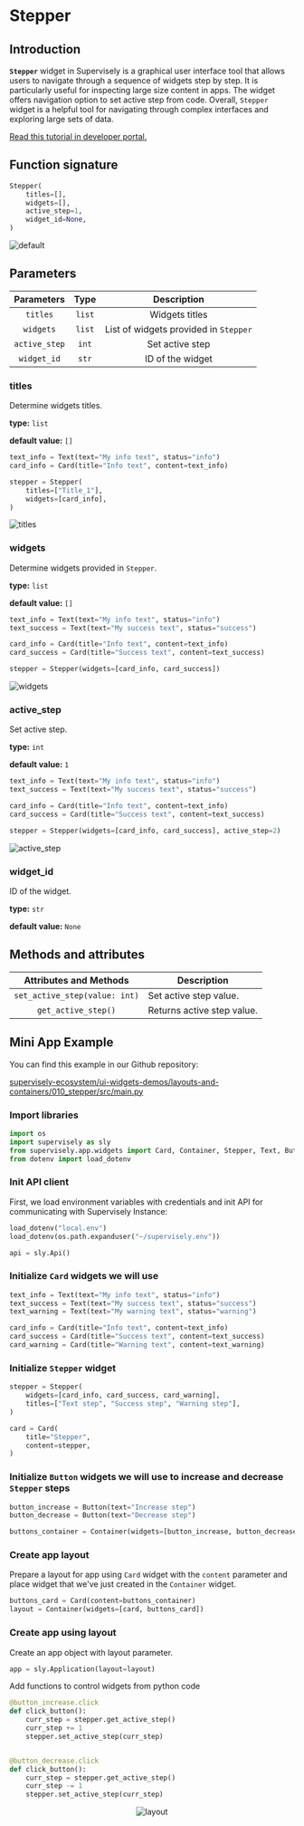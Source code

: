 # Stepper

## Introduction

**`Stepper`** widget in Supervisely is a graphical user interface tool that allows users to navigate through a sequence of widgets step by step. It is particularly useful for inspecting large size content in apps. The widget offers navigation option to set active step from code. Overall, `Stepper` widget is a helpful tool for navigating through complex interfaces and exploring large sets of data.

[Read this tutorial in developer portal.](https://developer.supervisely.com/app-development/widgets/layouts-and-containers/stepper)

## Function signature

```python
Stepper(
    titles=[],
    widgets=[],
    active_step=1,
    widget_id=None,
)
```

![default](https://user-images.githubusercontent.com/120389559/221410742-e51459ab-cfaf-469a-a9d9-392d6edf8800.png)

## Parameters

|  Parameters   |  Type  |              Description              |
| :-----------: | :----: | :-----------------------------------: |
|   `titles`    | `list` |            Widgets titles             |
|   `widgets`   | `list` | List of widgets provided in `Stepper` |
| `active_step` | `int`  |            Set active step            |
|  `widget_id`  | `str`  |           ID of the widget            |

### titles

Determine widgets titles.

**type:** `list`

**default value:** `[]`

```python
text_info = Text(text="My info text", status="info")
card_info = Card(title="Info text", content=text_info)

stepper = Stepper(
    titles=["Title_1"],
    widgets=[card_info],
)
```

![titles](https://user-images.githubusercontent.com/120389559/221411042-67dbd904-411c-4ec6-9b86-dee7319702d6.png)

### widgets

Determine widgets provided in `Stepper`.

**type:** `list`

**default value:** `[]`

```python
text_info = Text(text="My info text", status="info")
text_success = Text(text="My success text", status="success")

card_info = Card(title="Info text", content=text_info)
card_success = Card(title="Success text", content=text_success)

stepper = Stepper(widgets=[card_info, card_success])
```

![widgets](https://user-images.githubusercontent.com/120389559/221411166-a29b6df7-30df-45d7-ab8f-7df3e8d9861d.png)

### active_step

Set active step.

**type:** `int`

**default value:** `1`

```python
text_info = Text(text="My info text", status="info")
text_success = Text(text="My success text", status="success")

card_info = Card(title="Info text", content=text_info)
card_success = Card(title="Success text", content=text_success)

stepper = Stepper(widgets=[card_info, card_success], active_step=2)
```

![active_step](https://user-images.githubusercontent.com/120389559/221411303-13342d2b-a8bd-48fe-8e56-898ed851c639.png)

### widget_id

ID of the widget.

**type:** `str`

**default value:** `None`

## Methods and attributes

|    Attributes and Methods     | Description                |
| :---------------------------: | -------------------------- |
| `set_active_step(value: int)` | Set active step value.     |
|      `get_active_step()`      | Returns active step value. |

## Mini App Example

You can find this example in our Github repository:

[supervisely-ecosystem/ui-widgets-demos/layouts-and-containers/010_stepper/src/main.py](https://github.com/supervisely-ecosystem/ui-widgets-demos/blob/master/layouts-and-containers/010_stepper/src/main.py)

### Import libraries

```python
import os
import supervisely as sly
from supervisely.app.widgets import Card, Container, Stepper, Text, Button
from dotenv import load_dotenv
```

### Init API client

First, we load environment variables with credentials and init API for communicating with Supervisely Instance:

```python
load_dotenv("local.env")
load_dotenv(os.path.expanduser("~/supervisely.env"))

api = sly.Api()
```

### Initialize `Card` widgets we will use

```python
text_info = Text(text="My info text", status="info")
text_success = Text(text="My success text", status="success")
text_warning = Text(text="My warning text", status="warning")

card_info = Card(title="Info text", content=text_info)
card_success = Card(title="Success text", content=text_success)
card_warning = Card(title="Warning text", content=text_warning)
```

### Initialize `Stepper` widget

```python
stepper = Stepper(
    widgets=[card_info, card_success, card_warning],
    titles=["Text step", "Success step", "Warning step"],
)

card = Card(
    title="Stepper",
    content=stepper,
)
```

### Initialize `Button` widgets we will use to increase and decrease `Stepper` steps

```python
button_increase = Button(text="Increase step")
button_decrease = Button(text="Decrease step")

buttons_container = Container(widgets=[button_increase, button_decrease])
```

### Create app layout

Prepare a layout for app using `Card` widget with the `content` parameter and place widget that we've just created in the `Container` widget.

```python
buttons_card = Card(content=buttons_container)
layout = Container(widgets=[card, buttons_card])
```

### Create app using layout

Create an app object with layout parameter.

```python
app = sly.Application(layout=layout)
```

Add functions to control widgets from python code

```python
@button_increase.click
def click_button():
    curr_step = stepper.get_active_step()
    curr_step += 1
    stepper.set_active_step(curr_step)


@button_decrease.click
def click_button():
    curr_step = stepper.get_active_step()
    curr_step -= 1
    stepper.set_active_step(curr_step)
```

<p align="center">
  <img src="https://user-images.githubusercontent.com/120389559/221412710-4ab1a750-3042-4a1f-9cf7-ac278f9a08c4.gif" alt="layout" />
</p>
